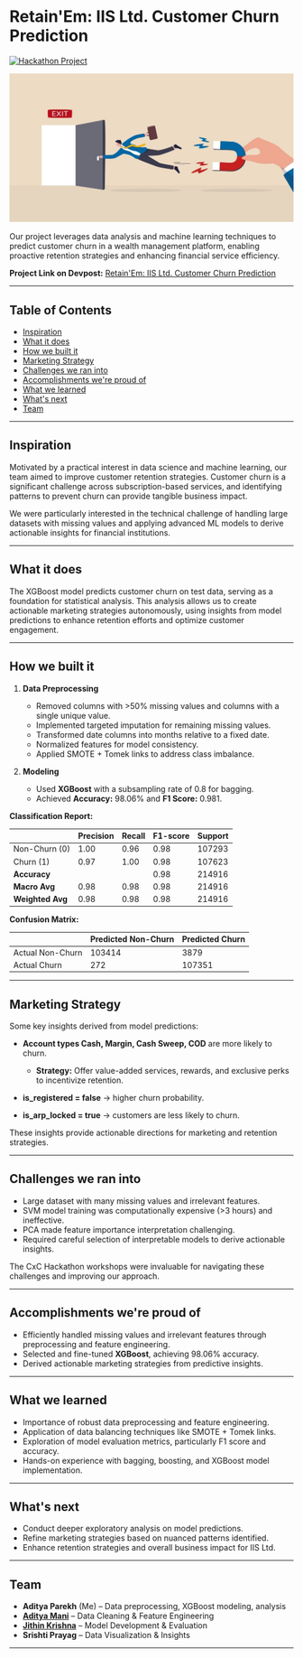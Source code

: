 # Retain'Em: IIS Ltd. Customer Churn Prediction

[![Hackathon Project](https://img.shields.io/badge/Hackathon-CxC-blue)](https://devpost.com/software/retain-em-iis-ltd-customer-churn-prediction)

![Hackathon Project Banner](assets/hackathon.jpeg)

Our project leverages data analysis and machine learning techniques to predict customer churn in a wealth management platform, enabling proactive retention strategies and enhancing financial service efficiency.

**Project Link on Devpost:** [Retain'Em: IIS Ltd. Customer Churn Prediction](https://devpost.com/software/retain-em-iis-ltd-customer-churn-prediction)

---

## Table of Contents

- [Inspiration](#inspiration)  
- [What it does](#what-it-does)  
- [How we built it](#how-we-built-it)  
- [Marketing Strategy](#marketing-strategy)  
- [Challenges we ran into](#challenges-we-ran-into)  
- [Accomplishments we're proud of](#accomplishments-were-proud-of)  
- [What we learned](#what-we-learned)  
- [What's next](#whats-next)  
- [Team](#team)  

---

## Inspiration

Motivated by a practical interest in data science and machine learning, our team aimed to improve customer retention strategies. Customer churn is a significant challenge across subscription-based services, and identifying patterns to prevent churn can provide tangible business impact.  

We were particularly interested in the technical challenge of handling large datasets with missing values and applying advanced ML models to derive actionable insights for financial institutions.

---

## What it does

The XGBoost model predicts customer churn on test data, serving as a foundation for statistical analysis. This analysis allows us to create actionable marketing strategies autonomously, using insights from model predictions to enhance retention efforts and optimize customer engagement.

---

## How we built it

1. **Data Preprocessing**
   - Removed columns with >50% missing values and columns with a single unique value.  
   - Implemented targeted imputation for remaining missing values.  
   - Transformed date columns into months relative to a fixed date.  
   - Normalized features for model consistency.  
   - Applied SMOTE + Tomek links to address class imbalance.

2. **Modeling**
   - Used **XGBoost** with a subsampling rate of 0.8 for bagging.  
   - Achieved **Accuracy:** 98.06% and **F1 Score:** 0.981.  

**Classification Report:**

|                | Precision | Recall | F1-score | Support |
|----------------|-----------|--------|----------|---------|
| Non-Churn (0)  | 1.00      | 0.96   | 0.98     | 107293  |
| Churn (1)      | 0.97      | 1.00   | 0.98     | 107623  |
| **Accuracy**   |           |        | 0.98     | 214916  |
| **Macro Avg**  | 0.98      | 0.98   | 0.98     | 214916  |
| **Weighted Avg** | 0.98    | 0.98   | 0.98     | 214916  |

**Confusion Matrix:**

|                | Predicted Non-Churn | Predicted Churn |
|----------------|-------------------|----------------|
| Actual Non-Churn | 103414           | 3879           |
| Actual Churn    | 272              | 107351         |

---

## Marketing Strategy

Some key insights derived from model predictions:

- **Account types Cash, Margin, Cash Sweep, COD** are more likely to churn.  
  - **Strategy:** Offer value-added services, rewards, and exclusive perks to incentivize retention.  

- **is_registered = false** → higher churn probability.  
- **is_arp_locked = true** → customers are less likely to churn.  

These insights provide actionable directions for marketing and retention strategies.

---

## Challenges we ran into

- Large dataset with many missing values and irrelevant features.  
- SVM model training was computationally expensive (>3 hours) and ineffective.  
- PCA made feature importance interpretation challenging.  
- Required careful selection of interpretable models to derive actionable insights.  

The CxC Hackathon workshops were invaluable for navigating these challenges and improving our approach.

---

## Accomplishments we're proud of

- Efficiently handled missing values and irrelevant features through preprocessing and feature engineering.  
- Selected and fine-tuned **XGBoost**, achieving 98.06% accuracy.  
- Derived actionable marketing strategies from predictive insights.  

---

## What we learned

- Importance of robust data preprocessing and feature engineering.  
- Application of data balancing techniques like SMOTE + Tomek links.  
- Exploration of model evaluation metrics, particularly F1 score and accuracy.  
- Hands-on experience with bagging, boosting, and XGBoost model implementation.  

---

## What's next

- Conduct deeper exploratory analysis on model predictions.  
- Refine marketing strategies based on nuanced patterns identified.  
- Enhance retention strategies and overall business impact for IIS Ltd.  

---

## Team

- **Aditya Parekh** (Me) – Data preprocessing, XGBoost modeling, analysis  
- **[Aditya Mani](https://github.com/adimani)** – Data Cleaning & Feature Engineering  
- **[Jithin Krishna](https://github.com/jithin75)** – Model Development & Evaluation  
- **Srishti Prayag** – Data Visualization & Insights

---

